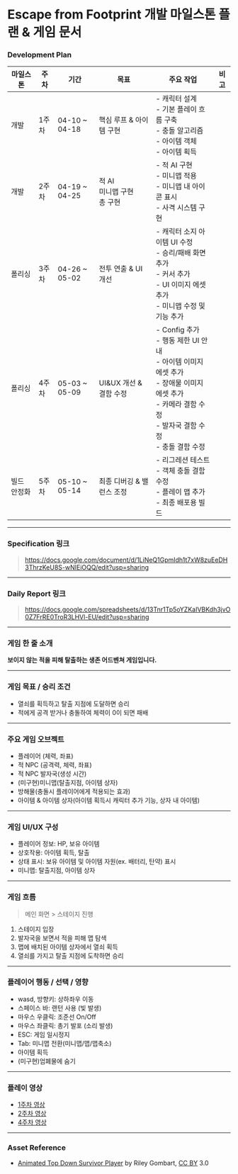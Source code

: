 
# Escape from Footprint 개발 마일스톤 플랜 & 게임 문서

### Development Plan

| 마일스톤 | 주차 | 기간 | 목표 | 주요 작업 | 비고 |
|----------|------|-------|-------|------------|------|
| 개발 | 1주차 | 04-10 ~ 04-18 | 핵심 루프 & 아이템 구현 | - 캐릭터 설계<br>- 기본 플레이 흐름 구축<br>- 충돌 알고리즘<br>- 아이템 객체<br>- 아이템 획득 |  |
| 개발 | 2주차 | 04-19 ~ 04-25 | 적 AI<br> 미니맵 구현<br> 총 구현 | - 적 AI 구현<br>- 미니맵 적용<br>- 미니맵 내 아이콘 표시<br>- 사격 시스템 구현 |  |
| 폴리싱 | 3주차 | 04-26 ~ 05-02 | 전투 연출 & UI 개선  | - 캐릭터 소지 아이템 UI 수정<br>- 승리/패배 화면 추가<br>- 커서 추가<br>- UI 이미지 에셋 추가<br>- 미니맵 수정 및 기능 추가 |  |
| 폴리싱 | 4주차 | 05-03 ~ 05-09 | UI&UX 개선 & 결함 수정 | - Config 추가<br>- 행동 제한 UI 안내<br>- 아이템 이미지 에셋 추가<br>- 장애물 이미지 에셋 추가<br>- 카메라 결함 수정<br>- 발자국 결함 수정<br>- 충돌 결함 수정 |  |
| 빌드 안정화 | 5주차 | 05-10 ~ 05-14 | 최종 디버깅 & 밸런스 조정 | - 리그레션 테스트<br>- 객체 충돌 결함 수정<br>- 플레이 맵 추가 <br>- 최종 배포용 빌드 |  |

---

### Specification 링크 

> https://docs.google.com/document/d/1LiNeQ1GpmIdh1t7xW8zuEeDH3ThrzKeU8S-wNIEiOQQ/edit?usp=sharing

---

### Daily Report 링크

> https://docs.google.com/spreadsheets/d/13Tnr1Tp5oYZKaIVBKdh3jvO0Z7FrRE0TroR3LHVl-EU/edit?usp=sharing

---

### 게임 한 줄 소개

**보이지 않는 적을 피해 탈출하는 생존 어드벤쳐 게임입니다.**

---

### 게임 목표 / 승리 조건

- 열쇠를 획득하고 탈출 지점에 도달하면 승리
- 적에게 공격 받거나 충돌하여 체력이 0이 되면 패배

---

### 주요 게임 오브젝트

- 플레이어 (체력, 좌표)
- 적 NPC (공격력, 체력, 좌표)
- 적 NPC 발자국(생성 시간)
- (미구현)미니맵(탈출지점, 아이템 상자)
- 방해물(충돌시 플레이어에게 적용되는 효과)
- 아이템 & 아이템 상자(아이템 획득시 캐릭터 추가 기능, 상자 내 아이템)

---

### 게임 UI/UX 구성

- 플레이어 정보: HP, 보유 아이템
- 상호작용: 아이템 획득, 탈출
- 상태 표시: 보유 아이템 및 아이템 자원(ex. 배터리, 탄약) 표시
- 미니맵: 탈출지점, 아이템 상자

---

### 게임 흐름

> 메인 화면 > 스테이지 진행 

1. 스테이지 입장  
2. 발자국을 보면서 적을 피해 맵 탐색
3. 맵에 배치된 아이템 상자에서 열쇠 획득
4. 열쇠를 가지고 탈출 지점에 도착하면 승리

---

### 플레이어 행동 / 선택 / 영향

- wasd, 방향키: 상하좌우 이동
- 스페이스 바: 랜턴 사용 (빛 발생)
- 마우스 우클릭: 조준선 On/Off
- 마우스 좌클릭: 총기 발포 (소리 발생)
- ESC: 게임 일시정지
- Tab: 미니맵 전환(미니맵/맵/맵축소)
- 아이템 획득
- (미구현)엄폐물에 숨기

---

### 플레이 영상
 - [1주차 영상](https://drive.google.com/file/d/1BqVm4FLjJSyTmXvmstXeTHG4rbAm1HtL/view?usp=sharing)
 - [2주차 영상](https://drive.google.com/file/d/1R1Mjlr5Y0Pl_4wG_M6nOKJTBQZtZmAoq/view?usp=sharing)
 - [4주차 영상](https://drive.google.com/file/d/1Jt7K_uEIvVanf0UT7CTEN79YoT9408p8/view?usp=sharing)

---
 
 ### Asset Reference 
 
 - [Animated Top Down Survivor Player](https://opengameart.org/content/animated-top-down-survivor-player) by Riley Gombart, [CC BY](https://creativecommons.org/licenses/by/3.0/) 3.0